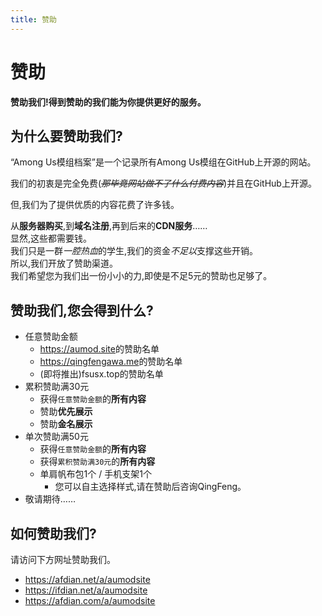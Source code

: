 ```yaml
---
title: 赞助
---
```

# 赞助
**赞助我们!得到赞助的我们能为你提供更好的服务。**
## 为什么要赞助我们?
“Among Us模组档案”是一个记录所有Among Us模组在GitHub上开源的网站。

我们的初衷是完全免费(<del><i>那毕竟网站做不了什么付费内容</i></del>)并且在GitHub上开源。

<!--随着开发深入下去,-->但,我们为了提供优质的内容花费了许多钱。<br>
从**服务器购买**,到**域名注册**,再到后来的**CDN服务**……<br>
显然,这些都需要钱。<br>
我们只是一群*一腔热血*的学生,我们的资金*不足以*支撑这些开销。<br>
所以,我们开放了赞助渠道。<br>
我们希望您为我们出一份小小的力,即使是不足5元的赞助也足够了。
## 赞助我们,您会得到什么?
- 任意赞助金额
    - <https://aumod.site>的赞助名单
    - <https://qingfengawa.me>的赞助名单
    - (即将推出)fsusx.top的赞助名单
- 累积赞助满30元
    - 获得`任意赞助金额`的**所有内容**
    - 赞助**优先展示**
    - 赞助**金名展示**
- 单次赞助满50元
    - 获得`任意赞助金额`的**所有内容**
    - 获得`累积赞助满30元`的**所有内容**
    - 单肩帆布包1个 / 手机支架1个
        - 您可以自主选择样式,请在赞助后咨询QingFeng。
- 敬请期待……
## 如何赞助我们?
请访问下方网址赞助我们。
- <https://afdian.net/a/aumodsite>
- <https://ifdian.net/a/aumodsite>
- <https://afdian.com/a/aumodsite>